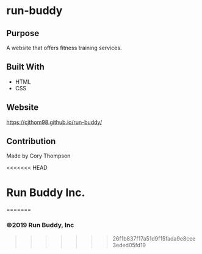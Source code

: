 # run-buddy

## Purpose
A website that offers fitness training services.

## Built With
* HTML
* CSS

## Website
https://cjthom98.github.io/run-buddy/

## Contribution
Made by Cory Thompson

<<<<<<< HEAD
# Run Buddy Inc.
=======
### ©️2019 Run Buddy, Inc 
>>>>>>> 26f1b837f17a51d9f15fada9e8cee3eded05fd19
